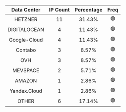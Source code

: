 | Data Center | IP Count | Percentage | Freq |
|:------------:|:--------:|:-----------:|:-----:|
| HETZNER | 11 | 31.43% | 🟢 |
| DIGITALOCEAN | 4 | 11.43% | 🟢 |
| Google-Cloud | 4 | 11.43% | 🟢 |
| Contabo | 3 | 8.57% | 🟢 |
| OVH | 3 | 8.57% | 🟢 |
| MEVSPACE | 2 | 5.71% | 🟢 |
| AMAZON | 1 | 2.86% | 🟢 |
| Yandex.Cloud | 1 | 2.86% | 🟢 |
| OTHER | 6 | 17.14% | 🟢 |